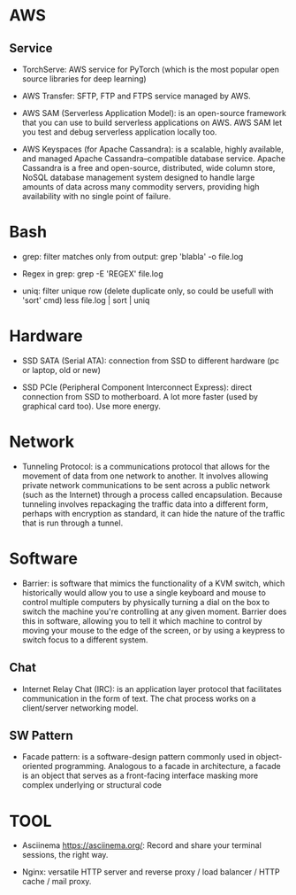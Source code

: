 
# AWS

## Service

- TorchServe: AWS service for PyTorch (which is the most popular open source libraries for deep learning)

- AWS Transfer: SFTP, FTP and FTPS service managed by AWS.

- AWS SAM (Serverless Application Model): is an open-source framework that you can use to build serverless applications on AWS. AWS SAM let you test and debug serverless application locally too.

- AWS Keyspaces (for Apache Cassandra): is a scalable, highly available, and managed Apache Cassandra–compatible database service. Apache Cassandra is a free and open-source, distributed, wide column store, NoSQL database management system designed to handle large amounts of data across many commodity servers, providing high availability with no single point of failure. 


# Bash

- grep: filter matches only from output:
	grep 'blabla' -o file.log

- Regex in grep:
	grep -E 'REGEX' file.log

- uniq: filter unique row (delete duplicate only, so could be usefull with 'sort' cmd)
	less file.log | sort | uniq


# Hardware

- SSD SATA (Serial ATA): connection from SSD to different hardware (pc or laptop, old or new)

- SSD PCIe (Peripheral Component Interconnect Express): direct connection from SSD to motherboard. A lot more faster (used by graphical card too). Use more energy.


# Network

- Tunneling Protocol: is a communications protocol that allows for the movement of data from one network to another. It involves allowing private network communications to be sent across a public network (such as the Internet) through a process called encapsulation.
	Because tunneling involves repackaging the traffic data into a different form, perhaps with encryption as standard, it can hide the nature of the traffic that is run through a tunnel.


# Software

- Barrier: is software that mimics the functionality of a KVM switch, which historically would allow you to use a single keyboard and mouse to control multiple computers by physically turning a dial on the box to switch the machine you're controlling at any given moment. 
	Barrier does this in software, allowing you to tell it which machine to control by moving your mouse to the edge of the screen, or by using a keypress to switch focus to a different system.

## Chat

- Internet Relay Chat (IRC): is an application layer protocol that facilitates communication in the form of text. The chat process works on a client/server networking model.

## SW Pattern

- Facade pattern: is a software-design pattern commonly used in object-oriented programming. 
	Analogous to a facade in architecture, a facade is an object that serves as a front-facing interface masking more complex underlying or structural code

# TOOL

- Asciinema https://asciinema.org/: Record and share your terminal sessions, the right way.

- Nginx: versatile HTTP server and reverse proxy / load balancer / HTTP cache / mail proxy.






